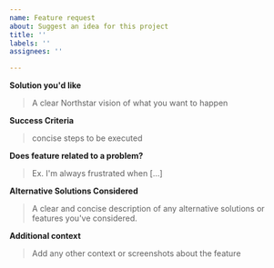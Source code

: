 ```yaml
---
name: Feature request
about: Suggest an idea for this project
title: ''
labels: ''
assignees: ''

---
```


**Solution you'd like**
> A clear Northstar vision of what you want to happen

**Success Criteria**
> concise steps to be executed

**Does feature related to a problem?**
>  Ex. I'm always frustrated when [...]

**Alternative Solutions Considered**
> A clear and concise description of 
>  any alternative solutions or features you've considered.

**Additional context**
> Add any other context
>  or screenshots about the feature
